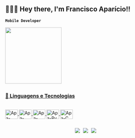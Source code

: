 ## 🧑🏻‍💻 Hey there, I'm Francisco Aparício!!

**`Mobile Developer`**
<html>
  <div>
    <a href="https://beacons.ai/euapariciocoelho1996">
       <img height="180em" src="https://github-readme-stats.vercel.app/api/top-langs/?username=euapariciocoelho1996&layout=compact&langs_count=16&theme=dracula"/>
  </div>
</html>
      
## 
### 🤖 Linguagens e Tecnologias
<div style="display: inline_block"><br>
  <img align="center" alt="Apa-Flutter" height="30" width="40" src="https://cdn.jsdelivr.net/gh/devicons/devicon@latest/icons/flutter/flutter-original.svg">
  <img align="center" alt="Apa-Dart" height="30" width="40" src="https://cdn.jsdelivr.net/gh/devicons/devicon@latest/icons/dart/dart-original.svg">
  <img align="center" alt="Apa-Fire" height="30" width="40" src="https://cdn.jsdelivr.net/gh/devicons/devicon@latest/icons/firebase/firebase-original.svg">
  <img align="center" alt="Apa-Py" height="30" width="40" src="https://cdn.jsdelivr.net/gh/devicons/devicon@latest/icons/python/python-original.svg">
  <img align="center" alt="Apa-C" height="30" width="40" src="https://cdn.jsdelivr.net/gh/devicons/devicon@latest/icons/c/c-original.svg">
</div>
  
  ##
 
<div style="display: flex; justify-content: center; gap: 10px;">
  <a href="https://www.instagram.com/euapariciocoelho_/" target="_blank"><img src="https://img.shields.io/badge/-Instagram-%23E4405F?style=for-the-badge&logo=instagram&logoColor=white" target="_blank"></a>
  <a href="mailto:faparicionc@gmail.com"><img src="https://img.shields.io/badge/-Gmail-%23333?style=for-the-badge&logo=gmail&logoColor=white" target="_blank"></a>
  <a href="https://www.linkedin.com/in/francisco-aparicio-785847299/" target="_blank"><img src="https://img.shields.io/badge/-LinkedIn-%230077B5?style=for-the-badge&logo=linkedin&logoColor=white" target="_blank"></a>
</div>

